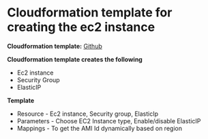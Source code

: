 # Cloudformation template for creating the ec2 instance

**Cloudformation template:** [Github](https://github.com/vigneshsweekaran/aws/tree/master/cloudformation/01-ec2-instance)

**Cloudformation template creates the following**
* Ec2 instance
* Security Group
* ElasticIP

**Template**
* Resource - Ec2 instance, Security group, ElasticIp
* Parameters - Choose EC2 Instance type, Enable/disable ElasticIP
* Mappings - To get the AMI Id dynamically based on region